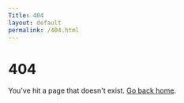 ```yaml
---
Title: 404
layout: default
permalink: /404.html
---
```


# 404
You've hit a page that doesn't exist. [Go back home](/).